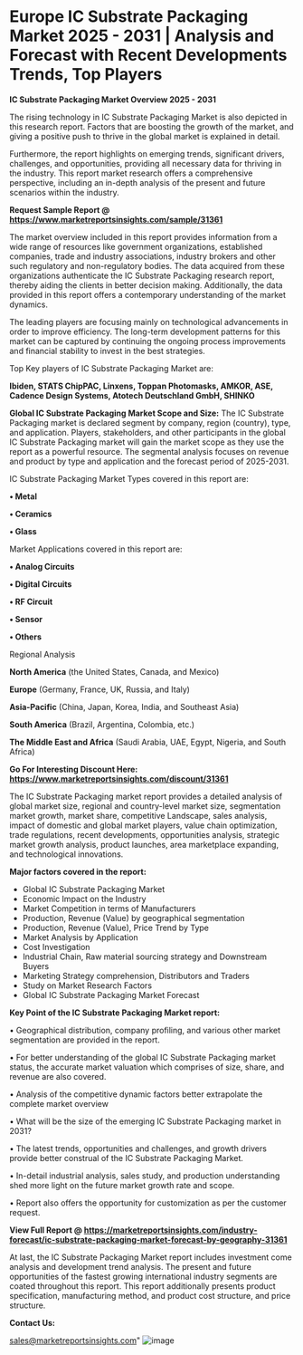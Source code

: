  # Europe IC Substrate Packaging Market 2025 - 2031 | Analysis and Forecast with Recent Developments Trends, Top Players

<Strong> IC Substrate Packaging Market Overview 2025 - 2031</strong>

The rising technology in IC Substrate Packaging Market is also depicted in this research report. Factors that are boosting the growth of the market, and giving a positive push to thrive in the global market is explained in detail.

Furthermore, the report highlights on emerging trends, significant drivers, challenges, and opportunities, providing all necessary data for thriving in the industry. This report market research offers a comprehensive perspective, including an in-depth analysis of the present and future scenarios within the industry.

<strong>Request Sample Report @ <a href=https://www.marketreportsinsights.com/sample/31361>https://www.marketreportsinsights.com/sample/31361</a></strong>

The market overview included in this report provides information from a wide range of resources like government organizations, established companies, trade and industry associations, industry brokers and other such regulatory and non-regulatory bodies. The data acquired from these organizations authenticate the IC Substrate Packaging research report, thereby aiding the clients in better decision making. Additionally, the data provided in this report offers a contemporary understanding of the market dynamics.

The leading players are focusing mainly on technological advancements in order to improve efficiency. The long-term development patterns for this market can be captured by continuing the ongoing process improvements and financial stability to invest in the best strategies.

Top Key players of IC Substrate Packaging Market are:

<strong>Ibiden, STATS ChipPAC, Linxens, Toppan Photomasks, AMKOR, ASE, Cadence Design Systems, Atotech Deutschland GmbH, SHINKO</strong>

<strong><b>Global IC Substrate Packaging Market Scope and Size:</b></strong>
The IC Substrate Packaging market is declared segment by company, region (country), type, and application. Players, stakeholders, and other participants in the global IC Substrate Packaging market will gain the market scope as they use the report as a powerful resource. The segmental analysis focuses on revenue and product by type and application and the forecast period of 2025-2031.

IC Substrate Packaging Market Types covered in this report are:

<strong>• Metal

• Ceramics

• Glass</strong>

Market Applications covered in this report are:

<strong>• Analog Circuits

• Digital Circuits

• RF Circuit

• Sensor

• Others</strong> 

Regional Analysis

<strong>North America</strong> (the United States, Canada, and Mexico)

<strong>Europe</strong> (Germany, France, UK, Russia, and Italy)

<strong>Asia-Pacific</strong> (China, Japan, Korea, India, and Southeast Asia)

<strong>South America</strong> (Brazil, Argentina, Colombia, etc.)

<strong>The Middle East and Africa</strong> (Saudi Arabia, UAE, Egypt, Nigeria, and South Africa)

<strong>Go For Interesting Discount Here: <a href=https://www.marketreportsinsights.com/discount/31361>https://www.marketreportsinsights.com/discount/31361</a></strong>

The IC Substrate Packaging market report provides a detailed analysis of global market size, regional and country-level market size, segmentation market growth, market share, competitive Landscape, sales analysis, impact of domestic and global market players, value chain optimization, trade regulations, recent developments, opportunities analysis, strategic market growth analysis, product launches, area marketplace expanding, and technological innovations.

<strong><b>Major factors covered in the report:</b></strong>
<ul>
  <li>Global IC Substrate Packaging Market </li>
  <li>Economic Impact on the Industry</li>
  <li>Market Competition in terms of Manufacturers</li>
  <li>Production, Revenue (Value) by geographical segmentation</li>
  <li>Production, Revenue (Value), Price Trend by Type</li>
  <li>Market Analysis by Application</li>
  <li>Cost Investigation</li>
  <li>Industrial Chain, Raw material sourcing strategy and Downstream Buyers</li>
  <li>Marketing Strategy comprehension, Distributors and Traders</li>
  <li>Study on Market Research Factors</li>
  <li>Global IC Substrate Packaging Market Forecast</li>
</ul>

<strong><b>Key Point of the IC Substrate Packaging Market report:</b></strong>

• Geographical distribution, company profiling, and various other market segmentation are provided in the report.

• For better understanding of the global IC Substrate Packaging market status, the accurate market valuation which comprises of size, share, and revenue are also covered.

• Analysis of the competitive dynamic factors better extrapolate the complete market overview

• What will be the size of the emerging IC Substrate Packaging market in 2031?

• The latest trends, opportunities and challenges, and growth drivers provide better construal of the IC Substrate Packaging Market.

• In-detail industrial analysis, sales study, and production understanding shed more light on the future market growth rate and scope.

• Report also offers the opportunity for customization as per the customer request.

<strong><b>View Full Report @ <a href=https://marketreportsinsights.com/industry-forecast/ic-substrate-packaging-market-forecast-by-geography-31361>https://marketreportsinsights.com/industry-forecast/ic-substrate-packaging-market-forecast-by-geography-31361</a></b></strong>


At last, the IC Substrate Packaging Market report includes investment come analysis and development trend analysis. The present and future opportunities of the fastest growing international industry segments are coated throughout this report. This report additionally presents product specification, manufacturing method, and product cost structure, and price structure.

<strong>Contact Us:</strong>

sales@marketreportsinsights.com"
![image](https://github.com/user-attachments/assets/dbea4ffb-747b-41dc-bd50-a6265bb6cef6)
